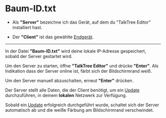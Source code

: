 # Baum-ID.txt

- Als **"Server"** bezeichne ich das Gerät, auf dem du "TalkTree Editor" installiert hast.

- Der **"Client"** ist das gewählte [Endgerät](https://github.com/c-smo/TalkTree-App).

---

In der Datei **"Baum-ID.txt"** wird deine lokale IP-Adresse gespeichert, sobald der Server gestartet wird.

Um den Server zu starten, öffne **"TalkTree Editor"** und drücke **"Enter"**. Als Indikation dass der Server online ist, färbt sich der Bildschirmrand weiß.

Um den Server manuell abzuschalten, erneut **"Enter"** drücken.

Der Server stellt alle Daten, die der Client benötigt, um ein [Update](https://github.com/c-smo/TalkTree-App/blob/main/TalkTree_App/Anleitungen/updates.md) durchzuführen, in deinem **lokalen** Netzwerk zur Verfügung.

Sobald ein [Update](https://github.com/c-smo/TalkTree-App/blob/main/TalkTree_App/Anleitungen/updates.md) erfolgreich durchgeführt wurde, schaltet sich der Server automatisch ab und die weiße Färbung am Bildschirmrand verschwindet.
